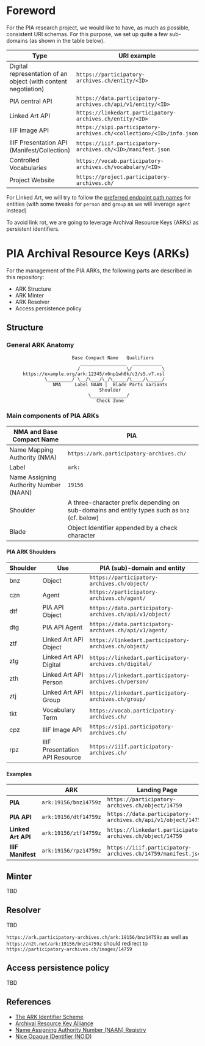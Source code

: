 # Foreword
For the PIA research project, we would like to have, as much as possible, consistent URI schemas. For this purpose, we set up quite a few sub-domains (as shown in the table below).

| **Type**                                                           | **URI example**                                 |
|----------------------------------------------------------------|----------------------------------------------------|
| Digital representation of an object (with content negotiation) | `https://participatory-archives.ch/entity/<ID>`           |
| PIA central API                                                | `https://data.participatory-archives.ch/api/v1/entity/<ID>`      |
| Linked Art API                                                 | `https://linkedart.participatory-archives.ch/entity/<ID>` |
| IIIF Image API                                                 | `https://sipi.participatory-archives.ch/<collection>/<ID>/info.json`                   |
| IIIF Presentation API (Manifest/Collection)                               | `https://iiif.participatory-archives.ch/<ID>/manifest.json`                |
| Controlled Vocabularies                                            | `https://vocab.participatory-archives.ch/vocabulary/<ID>`      |
| Project Website                                            | `https://project.participatory-archives.ch/`      |

For Linked Art, we will try to follow the [preferred endpoint path names](https://linked.art/api/1.0/protocol/#uri-good-practices) for entities (with some tweaks for `person` and `group` as we will leverage `agent` instead)

To avoid link rot, we are going to leverage Archival Resource Keys (ARKs) as persistent identifiers.

# PIA Archival Resource Keys (ARKs)
For the management of the PIA ARKs, the following parts are described in this repository:

- ARK Structure
- ARK Minter
- ARK Resolver
- Access persistence policy

## Structure
### General ARK Anatomy

```
                        Base Compact Name   Qualifiers
                           _________________  ___________
                          /                 \/           \
      https://example.org/ark:12345/x6np1wh8k/c3/s5.v7.xsl
              \_________/ \__/\___/\_/\_____/\____/\_____/
                 NMA     Label NAAN |  Blade Parts Variants
                                  Shoulder
                              \_____________/
                                 Check Zone

```
### Main components of PIA ARKs

| **NMA and Base Compact Name**            | **PIA**                                                                                      |
|------------------------------------------|----------------------------------------------------------------------------------------------|
| Name Mapping Authority (NMA)             | `https://ark.participatory-archives.ch/`                                                     |
| Label                                    | `ark:`                                                                                       |
| Name Assigning Authority Number (NAAN)   | `19156`                                                                                      |
| Shoulder                                 | A three-character prefix depending on sub-domains and entity types such as `bnz` (cf. below) |
| Blade                                    | Object Identifier appended by a check character                                              |

#### PIA ARK Shoulders

| **Shoulder** |  Use                             | **PIA (sub)-domain and entity**                              |
|--------------|----------------------------------|--------------------------------------------------------------|
|  bnz         | Object                           | `https://participatory-archives.ch/object/`                  |
|  czn         | Agent                            | `https://participatory-archives.ch/agent/`                   |
|  dtf         | PIA API Object                   | `https://data.participatory-archives.ch/api/v1/object/`      |
|  dtg         | PIA API Agent                    | `https://data.participatory-archives.ch/api/v1/agent/`       |
|  ztf         | Linked Art API Object            | `https://linkedart.participatory-archives.ch/object/`        |
|  ztg         | Linked Art API Digital           | `https://linkedart.participatory-archives.ch/digital/`       |
|  zth         | Linked Art API Person            | `https://linkedart.participatory-archives.ch/person/`        |
|  ztj         | Linked Art API Group             | `https://linkedart.participatory-archives.ch/group/`         |
|  tkt         | Vocabulary Term                  | `https://vocab.participatory-archives.ch/`                   |
|  cpz         | IIIF Image API                   | `https://sipi.participatory-archives.ch/`                    |
|  rpz         | IIIF Presentation API Resource   | `https://iiif.participatory-archives.ch/`                    |

#### Examples

|                   | **ARK**               | **Landing Page**                                             |
|-------------------|-----------------------|--------------------------------------------------------------|
| **PIA**           | `ark:19156/bnz14759z` | `https://participatory-archives.ch/object/14759`             |
| **PIA API**       | `ark:19156/dtf14759z` | `https://data.participatory-archives.ch/api/v1/object/14759` |
| **Linked Art API**| `ark:19156/ztf14759z` | `https://linkedart.participatory-archives.ch/object/14759`   |
| **IIIF Manifest** | `ark:19156/rpz14759z` | `https://iiif.participatory-archives.ch/14759/manifest.json` |

## Minter
TBD

## Resolver
TBD

`https://ark.participatory-archives.ch/ark:19156/bnz14759z` as well as `https://n2t.net/ark:19156/bnz14759z` should redirect to `https://participatory-archives.ch/images/14759`

## Access persistence policy
TBD

## References
- [The ARK Identifier Scheme](https://datatracker.ietf.org/doc/html/draft-kunze-ark-34)
- [Archival Resource Key Alliance](https://arks.org/)
- [Name Assigning Authority Number (NAAN) Registry](https://n2t.net/e/pub/naan_registry.txt)
- [Nice Opaque IDentifier (NOID)](http://n2t.net/e/noid.html)
